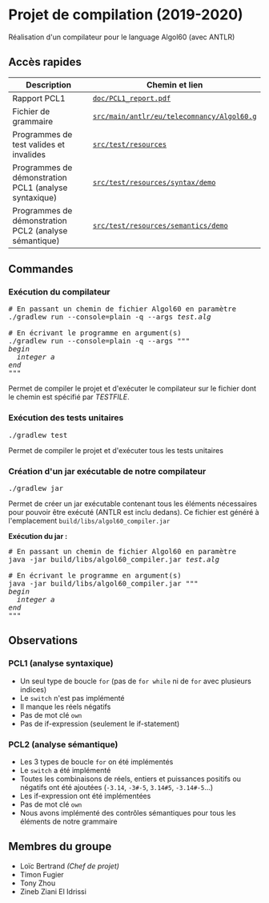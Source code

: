 # Projet de compilation (2019-2020)

Réalisation d'un compilateur pour le language Algol60 (avec ANTLR)

## Accès rapides

| Description | Chemin et lien |
|--- | --- |
| Rapport PCL1 | [`doc/PCL1_report.pdf`](https://gitlab.telecomnancy.univ-lorraine.fr/LoA-c.Bertrand/bertra182u/blob/master/doc/PCL1_report.pdf) |
| Fichier de grammaire | [`src/main/antlr/eu/telecomnancy/Algol60.g`](https://gitlab.telecomnancy.univ-lorraine.fr/LoA-c.Bertrand/bertra182u/blob/master/src/main/antlr/eu/telecomnancy/Algol60.g) |
| Programmes de test valides et invalides | [`src/test/resources`](https://gitlab.telecomnancy.univ-lorraine.fr/LoA-c.Bertrand/bertra182u/blob/master/src/test/resources) |
| Programmes de démonstration PCL1 (analyse syntaxique) | [`src/test/resources/syntax/demo`](https://gitlab.telecomnancy.univ-lorraine.fr/LoA-c.Bertrand/bertra182u/blob/master/src/test/resources/syntax/demo) |
| Programmes de démonstration PCL2 (analyse sémantique) | [`src/test/resources/semantics/demo`](https://gitlab.telecomnancy.univ-lorraine.fr/LoA-c.Bertrand/bertra182u/blob/master/src/test/resources/semantics/demo) |

## Commandes

### Exécution du compilateur

<pre>
# En passant un chemin de fichier Algol60 en paramètre
./gradlew run --console=plain -q --args <i>test.alg</i>

# En écrivant le programme en argument(s)
./gradlew run --console=plain -q --args """
<i>begin
  integer a
end</i>
"""
</pre> 

Permet de compiler le projet et d'exécuter le compilateur sur le fichier dont le chemin est spécifié par *TESTFILE*.

### Exécution des tests unitaires

<pre>./gradlew test</pre>
Permet de compiler le projet et d'exécuter tous les tests unitaires

### Création d'un jar exécutable de notre compilateur

<pre>./gradlew jar</pre>
Permet de créer un jar exécutable contenant tous les éléments nécessaires pour pouvoir être exécuté (ANTLR est inclu dedans). Ce fichier est généré à l'emplacement `build/libs/algol60_compiler.jar`

**Exécution du jar :**

<pre>
# En passant un chemin de fichier Algol60 en paramètre
java -jar build/libs/algol60_compiler.jar <i>test.alg</i>

# En écrivant le programme en argument(s)
java -jar build/libs/algol60_compiler.jar """
<i>begin
  integer a
end</i>
"""
</pre> 

## Observations

### PCL1 (analyse syntaxique)

- Un seul type de boucle `for` (pas de `for while` ni de `for` avec plusieurs indices)
- Le `switch` n'est pas implémenté
- Il manque les réels négatifs
- Pas de mot clé `own`
- Pas de if-expression (seulement le if-statement)

### PCL2 (analyse sémantique)

- Les 3 types de boucle `for` on été implémentés
- Le `switch` a été implémenté
- Toutes les combinaisons de réels, entiers et puissances positifs ou négatifs ont été ajoutées (`-3.14`, `-3#-5`, `3.14#5`, `-3.14#-5`...)
- Les if-expression ont été implémentées
- Pas de mot clé `own`
- Nous avons implémenté des contrôles sémantiques pour tous les éléments de notre grammaire

## Membres du groupe

- Loïc Bertrand *(Chef de projet)*
- Timon Fugier
- Tony Zhou
- Zineb Ziani El Idrissi

